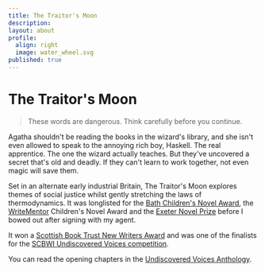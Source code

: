 ```yaml
---
title: The Traitor's Moon
description: 
layout: about
profile:
  align: right
  image: water_wheel.svg
published: true
---
```


# The Traitor's Moon

> These words are dangerous. Think carefully before you continue.

Agatha shouldn't be reading the books in the wizard's library, and she isn't even allowed to speak to the annoying rich boy, Haskell. The real apprentice. The one the wizard actually teaches. But they've uncovered a secret that's old and deadly. If they can't learn to work together, not even magic will save them.

Set in an alternate early industrial Britain, The Traitor's Moon explores themes of social justice whilst gently stretching the laws of thermodynamics. It was longlisted for the [Bath Children's Novel Award](https://bathnovelaward.co.uk/childrens-novel-award/), the [WriteMentor](https://write-mentor.com/) Children's Novel Award and the [Exeter Novel Prize](https://www.creativewritingmatters.co.uk/2023-exeter-novel-prize.html) before I bowed out after signing with my agent.

It won a [Scottish Book Trust New Writers Award](https://www.scottishbooktrust.com/writing-and-authors/new-writers-awards/this-years-new-writers) and was one of the finalists for the [SCBWI Undiscovered Voices competition](https://www.undiscoveredvoices.com/?page_id=1106).

You can read the opening chapters in the [Undiscovered Voices Anthology](https://www.undiscoveredvoices.com/wp-content/uploads/2024/01/UV2024_Ebook.pdf).
